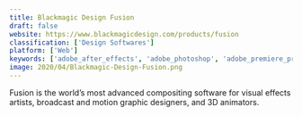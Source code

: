 ```yaml
---
title: Blackmagic Design Fusion
draft: false 
website: https://www.blackmagicdesign.com/products/fusion
classification: ['Design Softwares']
platform: ['Web']
keywords: ['adobe_after_effects', 'adobe_photoshop', 'adobe_premiere_pro', 'apple_motion', 'blender', 'buttleofx', 'camtasia', 'fxhome_hitfilm', 'final_cut_pro_x', 'hitfilm_express', 'houdini', 'kdenlive', 'liconcomp', 'manycam', 'nuke', 'openshot', 'particleillusion', 'shotbrander', 'vmix']
image: 2020/04/Blackmagic-Design-Fusion.png
---
```

Fusion is the world’s most advanced compositing software for visual effects artists, broadcast and motion graphic designers, and 3D animators.